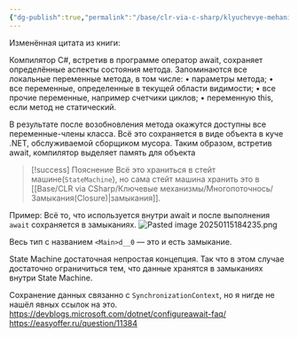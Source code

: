 ```yaml
---
{"dg-publish":true,"permalink":"/base/clr-via-c-sharp/klyuchevye-mehanizmy/mnogopotochnos/zamykaniya-i-sohranenie-konteksta/"}
---
```


Изменённая цитата из книги:

Компилятор C#, встретив в программе оператор await, сохраняет определённые аспекты состояния метода. 
Запоминаются все локальные переменные метода, в том числе: 
• параметры метода; 
• все переменные, определенные в текущей области видимости; 
• все прочие переменные, например счетчики циклов; 
• переменную this, если метод не статический. 

В результате после возобновления метода окажутся доступны все переменные-члены класса. Всё это сохраняется в виде объекта в куче .NET, обслуживаемой сборщиком мусора. Таким образом, встретив await, компилятор выделяет память для объекта

> [!success] Пояснение
> Всё это храниться в стейт машине(`StateMachine`), но сама стейт машина хранить это в [[Base/CLR via CSharp/Ключевые механизмы/Многопоточнось/Замыкания(Closure)\|замыкания]].

Пример:
Всё то, что используется внутри await и после выполнения `await` сохраняется в замыканиях.
![Pasted image 20250115184235.png](/img/user/Files/Image/Pasted%20image%2020250115184235.png)

Весь тип с названием `<Main>d__0` — это и есть замыкание.

State Machine достаточная непростая концепция. Так что в этом случае достаточно ограничиться тем, что данные хранятся в замыканиях внутри State Machine.

Сохранение данных связанно с `SynchronizationContext`, но я нигде не нашёл явных ссылок на это.
https://devblogs.microsoft.com/dotnet/configureawait-faq/
https://easyoffer.ru/question/11384
